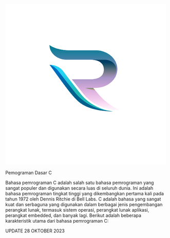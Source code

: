 
![Alt text](1-1.png)



Pemograman Dasar C

Bahasa pemrograman C adalah salah satu bahasa pemrograman yang sangat populer dan digunakan secara luas di seluruh dunia. Ini adalah bahasa pemrograman tingkat tinggi yang dikembangkan pertama kali pada tahun 1972 oleh Dennis Ritchie di Bell Labs. C adalah bahasa yang sangat kuat dan serbaguna yang digunakan dalam berbagai jenis pengembangan perangkat lunak, termasuk sistem operasi, perangkat lunak aplikasi, perangkat embedded, dan banyak lagi. Berikut adalah beberapa karakteristik utama dari bahasa pemrograman C:


UPDATE 28 OKTOBER 2023